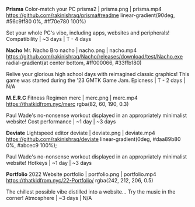 **Prisma** Color-match your PC
prisma2 | prisma.png | prisma.mp4
https://github.com/rakinishraq/prisma#readme
linear-gradient(90deg, #56c9ff80 0%, #ff70e780 100%)

Set your whole PC's vibe, including apps, websites and peripherals!
Compatibility | ~3 days | T - 4 days


**Nacho** Mr. Nacho Bro
nacho | nacho.png | nacho.mp4
https://github.com/rakinishraq/Nacho/releases/download/test/Nacho.exe
radial-gradient(at center bottom, #ff000066, #33ffb180)

Relive your glorious high school days with reimagined classic graphics!
This game was started during the '23 GMTK Game Jam.
Epicness | T - 2 days | N/A


**M.E.R.C** Fitness Regimen
merc | merc.png | merc.mp4
https://thatkidfrom.nyc/merc
rgba(82, 60, 190, 0.3)

Paul Wade's no-nonsense workout displayed in an appropriately minimalist website!
Cost performance | ~1 day | ~3 days


**Deviate** Lightspeed editor
deviate | deviate.png | deviate.mp4
https://github.com/rakinishraq/deviate
linear-gradient(0deg, #daa89b80 0%, #abcec9 100%);

Paul Wade's no-nonsense workout displayed in an appropriately minimalist website!
Hotkeys | ~1 day | ~3 days


**Portfolio** 2022 Website
portfolio | portfolio.png | portfolio.mp4
https://thatkidfrom.nyc/22-Portfolio/
rgba(242, 212, 206, 0.5)

The chillest possible vibe distilled into a website...
Try the music in the corner!
Atmosphere | ~3 days | N/A